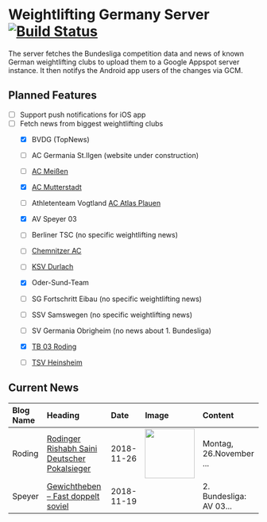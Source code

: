 # Weightlifting Germany Server [![Build Status](https://travis-ci.org/WGierke/weightlifting_germany_server.svg?branch=master)](https://travis-ci.org/WGierke/weightlifting_germany_server)

The server fetches the Bundesliga competition data and news of known German weightlifting clubs to upload them to a Google Appspot server instance.
It then notifys the Android app users of the changes via GCM.

## Planned Features
- [ ] Support push notifications for iOS app  
- [ ] Fetch news from biggest weightlifting clubs
    - [X] BVDG (TopNews)
    - [ ] AC Germania St.Ilgen (website under construction)
    - [ ] [AC Meißen](http://www.ac-meissen.de/index.php?start=1)
    - [X] [AC Mutterstadt](http://www.ac-mutterstadt.de/index.php?start=1)
    - [ ] Athletenteam Vogtland [AC Atlas Plauen](https://acatlas.wordpress.com/)
    - [X] AV Speyer 03
    - [ ] Berliner TSC (no specific weightlifting news)
    - [ ] [Chemnitzer AC](http://chemnitzer-athletenclub.de/aktuelles/news/page/1/)
    - [ ] [KSV Durlach](http://ksvdurlach.de/news?page_n54=1)
    - [X] Oder-Sund-Team
    - [ ] SG Fortschritt Eibau (no specific weightlifting news)
    - [ ] SSV Samswegen (no specific weightlifting news)
    - [ ] SV Germania Obrigheim (no news about 1. Bundesliga)
    - [X] [TB 03 Roding](http://www.tb03-gewichtheben.de/page/1/)
    - [ ] [TSV Heinsheim](http://gewichtheben.tsv-heinsheim.de/index.php?start=1)


## Current News

| Blog Name   | Heading                                                                                                                                | Date       | Image                                                                                                          | Content                 |
|:------------|:---------------------------------------------------------------------------------------------------------------------------------------|:-----------|:---------------------------------------------------------------------------------------------------------------|:------------------------|
| Roding      | [Rodinger Rishabh Saini Deutscher Pokalsieger](https://www.tb03-gewichtheben.de/2018/11/rodinger-rishabh-saini-deutscher-pokalsieger/) | 2018-11-26 | <img src='https://www.tb03-gewichtheben.de/wp-content/uploads/2018/11/IMG-20181124-WA0020.jpg' width='100px'/> | Montag, 26.November ... |
| Speyer      | [Gewichtheben – Fast doppelt soviel](https://www.av03-speyer.de/2018/11/gewichtheben-fast-doppelt-soviel/)                             | 2018-11-19 |                                                                                                                | 2. Bundesliga: AV 03... |